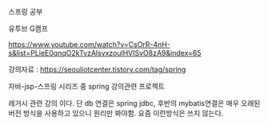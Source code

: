 스프링 공부


유투브 G캠프

https://www.youtube.com/watch?v=CsOrR-4nH-s&list=PLieE0qnqO2kTyzAlsvxzoulHVISvO8zA9&index=65


강의자료 :  https://seouliotcenter.tistory.com/tag/spring


자바-jsp-스프링 시리즈 중 spring 강의관련 프로젝트


레거시 관련 강의 이다. 단 db 연결은 spring jdbc, 후반의 mybatis연결은  매우 오래된 버전 방식을 사용하고 있으니 원리만 봐야함. 요즘 이런방식은 쓰지 않는다.
